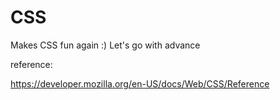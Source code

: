 # CSS
Makes CSS fun again :) Let's go with advance 

reference: 

https://developer.mozilla.org/en-US/docs/Web/CSS/Reference